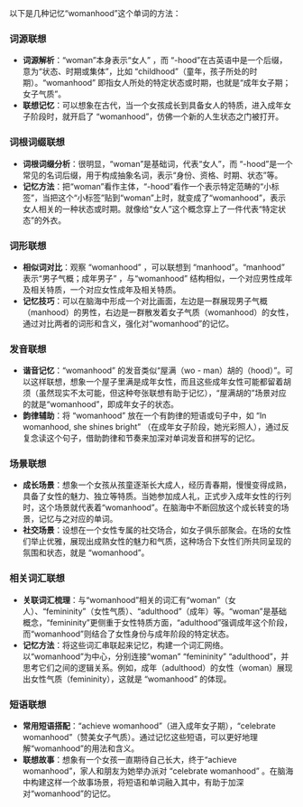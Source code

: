 以下是几种记忆“womanhood”这个单词的方法：

### 词源联想
 - **词源解析**：“woman”本身表示“女人” ，而 “-hood”在古英语中是一个后缀，意为“状态、时期或集体”，比如 “childhood”（童年，孩子所处的时期）。“womanhood” 即指女人所处的特定状态或时期，也就是“成年女子期；女子气质”。
 - **联想记忆**：可以想象在古代，当一个女孩成长到具备女人的特质，进入成年女子阶段时，就开启了 “womanhood”，仿佛一个新的人生状态之门被打开。

### 词根词缀联想
 - **词根词缀分析**：很明显，“woman”是基础词，代表“女人”，而 “-hood”是一个常见的名词后缀，用于构成抽象名词，表示“身份、资格、时期、状态”等。
 - **记忆方法**：把“woman”看作主体，“-hood”看作一个表示特定范畴的“小标签”，当把这个“小标签”贴到“woman”上时，就变成了“womanhood”，表示女人相关的一种状态或时期。就像给“女人”这个概念穿上了一件代表“特定状态”的外衣。

### 词形联想
 - **相似词对比**：观察 “womanhood” ，可以联想到 “manhood”。“manhood” 表示“男子气概；成年男子” ，与“womanhood” 结构相似，一个对应男性成年及相关特质，一个对应女性成年及相关特质。
 - **记忆技巧**：可以在脑海中形成一个对比画面，左边是一群展现男子气概（manhood）的男性，右边是一群散发着女子气质（womanhood）的女性，通过对比两者的词形和含义，强化对“womanhood”的记忆。

### 发音联想
 - **谐音记忆**：“womanhood” 的发音类似“屋满（wo - man）胡的（hood）”。可以这样联想，想象一个屋子里满是成年女性，而且这些成年女性可能都留着胡须（虽然现实不太可能，但这种夸张联想有助于记忆），“屋满胡的”场景对应的就是“womanhood”，即成年女子的状态。
 - **韵律辅助**：将 “womanhood” 放在一个有韵律的短语或句子中，如 “In womanhood, she shines bright” （在成年女子阶段，她光彩照人），通过反复念读这个句子，借助韵律和节奏来加深对单词发音和拼写的记忆。

### 场景联想
 - **成长场景**：想象一个女孩从孩童逐渐长大成人，经历青春期，慢慢变得成熟，具备了女性的魅力、独立等特质。当她参加成人礼，正式步入成年女性的行列时，这个场景就代表着“womanhood”。在脑海中不断回放这个成长转变的场景，记忆与之对应的单词。
 - **社交场景**：设想在一个女性专属的社交场合，如女子俱乐部聚会。在场的女性们举止优雅，展现出成熟女性的魅力和气质，这种场合下女性们所共同呈现的氛围和状态，就是 “womanhood”。

### 相关词汇联想
 - **关联词汇梳理**：与“womanhood”相关的词汇有“woman”（女人）、“femininity”（女性气质）、“adulthood”（成年）等。“woman”是基础概念，“femininity”更侧重于女性特质方面，“adulthood”强调成年这个阶段，而“womanhood”则结合了女性身份与成年阶段的特定状态。
 - **记忆方法**：将这些词汇串联起来记忆，构建一个词汇网络。以“womanhood”为中心，分别连接“woman” “femininity” “adulthood”，并思考它们之间的逻辑关系。例如，成年（adulthood）的女性（woman）展现出女性气质（femininity），这就是 “womanhood” 的体现。

### 短语联想
 - **常用短语搭配**：“achieve womanhood”（进入成年女子期），“celebrate womanhood”（赞美女子气质）。通过记忆这些短语，可以更好地理解“womanhood”的用法和含义。
 - **联想故事**：想象有一个女孩一直期待自己长大，终于“achieve womanhood”，家人和朋友为她举办派对 “celebrate womanhood” 。在脑海中构建这样一个故事场景，将短语和单词融入其中，有助于加深对“womanhood”的记忆。 